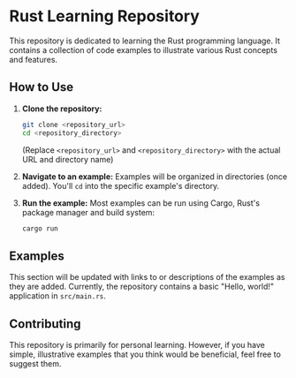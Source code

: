 # Rust Learning Repository

This repository is dedicated to learning the Rust programming language. It contains a collection of code examples to illustrate various Rust concepts and features.

## How to Use

1.  **Clone the repository:**
    ```bash
    git clone <repository_url>
    cd <repository_directory>
    ```
    (Replace `<repository_url>` and `<repository_directory>` with the actual URL and directory name)

2.  **Navigate to an example:**
    Examples will be organized in directories (once added). You'll `cd` into the specific example's directory.

3.  **Run the example:**
    Most examples can be run using Cargo, Rust's package manager and build system:
    ```bash
    cargo run
    ```

## Examples

This section will be updated with links to or descriptions of the examples as they are added. Currently, the repository contains a basic "Hello, world!" application in `src/main.rs`.

## Contributing

This repository is primarily for personal learning. However, if you have simple, illustrative examples that you think would be beneficial, feel free to suggest them.
